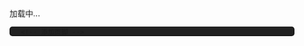 <!DOCTYPE html>   
<html lang="en">    
<head>      
  <meta charset="UTF-8">
  <title>LegendaryPlume | 一个工程热物理知识库 </title>  
  <meta http-equiv="X-UA-Compatible" content="IE=edge,chrome=1" />
  <meta name="description" content="Description">
  <meta name="viewport" content="width=device-width, user-scalable=no, initial-scale=1.0, maximum-scale=1.0, minimum-scale=1.0">
  <!-- Adsense 资源投放 -->
  <script data-ad-client="ca-pub-1890271224952559" async src="https://pagead2.googlesyndication.com/pagead/js/adsbygoogle.js"></script>

  <!-- 谷歌站点收录 -->
  <meta name="google-site-verification" content="qTFCf1hJ275saQ7H1kin5t2DVpznBKAj0Gi50XMOVMo" />
  <!-- 百度站点收录 -->
  <meta name="baidu-site-verification" content="SZyWUIzWiU" />

  <link rel="stylesheet" href="/assets/css/vue.css">    
  
  <!-- 支持 LaTex 语言 -->
  <link rel="stylesheet" href="/assets/css/katex.min.css" />
  <link rel="stylesheet" href="/assets/css/iconfont.css">
  <link rel="stylesheet" href="/assets/css/custom.css">
  <!-- alert -->
  <link rel="stylesheet" href="/assets/css/sweetalert.min.css" type='text/css' media='all' />
  <!-- 友链 -->
  <link rel="stylesheet" href="/assets/css/friends-link.css">
  
  <link rel="stylesheet" href="/assets/css/me.css">
  
  <style>

    /* 加重描述 strong*/
    .markdown-section strong {
      color: rgb(239, 112, 96);
    }

    .app-nav{
      position: fixed;
      margin: 0;
      /*padding: 10px 50px 10px 0;*/
      padding: 10px 0 10px 0;/*上、右、下、左*/
      width: calc(100% - 325px);
      background-color: #fff;
      height: 55px;
      border-bottom: 1px solid #eee;
    }

    /*.github-corner{
      position: absolute;
      z-index: 999999;
      top: 0;
    }*/

    .markdown-section code {
      border-radius: 2px;
      font-family: "Helvetica Neue",Helvetica,"Hiragino Sans GB","Microsoft YaHei",Arial,sans-serif;
      font-size: 16px !important;
      margin: 0 2px;
      padding: 3px 5px;
      white-space: nowrap;
      border: 1px solid #282c34;
      color: rgb(184, 101, 208);
    }

    .markdown-section > div > img, .markdown-section pre {
      box-shadow: 2px 2px 20px 6px rgb(255, 255, 255) !important;
    }

    .markdown-section a:not(:hover) {
      text-decoration: none;
    }

    /*侧边栏*/
    .sidebar {
      padding-top: 6px;
    }

    aside.sidebar ul li {
      margin: 0;
      position: relative;
    }

    aside.sidebar ul li ul {
      margin: 6px 0;
    }

    aside.sidebar ul li p {
      padding-left: 22px;
      font-size: 18px;
      font-weight: normal;
    }

    aside.sidebar ul li a {
      line-height: 35px;
      font-size: 14px;
      padding: 3px 0 3px 22px;
    }

    aside.sidebar ul li.active > a {
      font-size: 16px !important;
    }

    aside.sidebar ul li.active > a:before {
      content: '' !important;
      position: absolute !important;
      margin: 0 !important;
      width: 10px !important;
      height: 10px !important;
      top: 15px !important;
      left: 0px !important;
      border-radius: 50% !important;
      background-color: #fed24a !important;
      box-shadow: 0 0 0 3px rgba(254, 210, 74, 0.4) !important;
    }

    /*以上调侧边栏*/

    h1 span{
      display:inline-block;
      background: rgb(66, 185, 131);
      color:#ffffff;
      padding:  10px  16px;
      border-radius:5px;
      box-shadow: 1px 1px 3px black;
    }

    /*代码块背景*/
    p code{
      background-color: rgb(255, 255, 255) !important;
    }

    .markdown-section p.tip,
    .markdown-section tr:nth-child(1n) {
      font-size: 16px !important;
    }

    .markdown-section h1 {
      margin: 3rem 0 2rem 0;
    }

    .markdown-section h2 {
      margin: 2rem 0 1rem;
    }
    img,
    pre {
      border-radius: 5px;
    }

    /*添加代码块复制按钮样式*/
    .docsify-copy-code-button {
      background: #00a1d6 !important;
      color: #FFFFFF !important;
      font-size: 13px !important;
    }

    ::after{
      color: #9da2fd !important;
      font-size: 13px !important;
    }
    .markdown-section>p {
      font-size: 16px !important;
    }


    /* 代码块头部图标 start */
    .markdown-section pre:before {
      content: '';
      display: block;
      background: url(https://notebook.js.org/images/20220519-02-myinfo.png);
      height: 30px;
      background-size: 40px;
      background-repeat: no-repeat;
      background-color: #1C1C1C;
      background-position: 10px 10px;
    }
    /*代码块头部图标 end*/

    .markdown-section pre>code {
      color: #c0c3c1 !important;
      font-family: 'Inconsolata', consolas,"PingFang SC", "Microsoft YaHei", monospace !important;
      background-color: #212121 !important;    //#accfff  #282c34
      font-size: 15px !important;
      white-space: pre !important;
      line-height: 1.5 !important;
      -moz-tab-size: 4 !important;
      -o-tab-size: 4 !important;
      tab-size: 4 !important;
      /*border-radius: .3em;*/
    }

    ol, ul, li{
      line-height: 27px !important;
      font-size: 16px !important;
    }
    @media (min-width:600px) {
      .markdown-section pre>code {
        font-size: 15px !important;
        letter-spacing: 1.1px !important;
      }

    }
    @media (max-width:600px) {
      .markdown-section pre>code {
        padding-top: 5px;
        padding-bottom: 5px;
        padding-left: 16px !important;
      }
      pre:after {
        content: "" !important;
      }
    }
    section.cover h1 {
      margin: 0;
    }

    pre {
      background-color: #212121 !important;
    }

    @media (min-width:600px) {
      pre code {
        /*box-shadow: 2px 1px 20px 2px #aaa;*/
        /*border-radius: 10px !important;*/
        padding-left: 20px !important;
      }

    }

    @media (max-width:600px) {
      pre {
        padding-left: 3px !important;
        padding-right: 3px !important;
        margin-left: -20px !important;
        margin-right: -20px !important;
        box-shadow: 0px 0px 20px 0px #f7f7f7 !important;
      }

      /*代码块复制按钮默认隐藏*/
      .docsify-copy-code-button {
        display: none;
      }

      .advertisement{
        display: none;
      }

    }

    .markdown-section pre {
      padding-left: 0 !important;
      padding-right: 0px !important;
    }

    .markdown-section {
      margin: 0 3.2% !important;
    }

    /*修改代码块代码颜色显示*/
    .token.directive.keyword{
      color: #4faee2 !important;
    }

    .token.keyword{
      color: #c678dd !important;
    }

    .token.comment{
      color: #737c8b !important;
    }

    .token.tag{
      color: #a589ad !important;
    }

    .token.attr-name{
      color: #de916c !important;
    }

    .token.attr-value{
      color: #4faee2 !important;
    }

    .token.macro.property{
      color: #4faee2 !important;
    }

    .token.function{
      color: #e6b456 !important;
    }
    .token.string{
      color: #98b755 !important;
    }
    .token.punctuation{
      color: #c0c3c1 !important;
    }

    .token.number{
      color:#c0c3c1  !important;
    }

    a.section-link{
      font-size: .9rem !important;
    }

    .advertisement {
      position: fixed;
      right: 20px;
      top: 100px;
      width: 110px;
      box-shadow: -1px 0 2px 0px #c5ebda;
      padding: 10px;
      z-index: 99;
      background-color: #fff;
      text-align: center;
    }

    .advertisement p,
    h4 {
      margin: 0;
      padding: 0;
    }

    .advertisement .Tencent_code h4 {
      font-size: 15px;
      color: #25a46a;
      margin-bottom: 10px;
    }

    /*滚动条样式 start*/
    /* 滚动条宽度 */
    ::-webkit-scrollbar{width:5px;}
    /* 滚动条颜色 */
    ::-webkit-scrollbar-thumb{
      background: #33a9dc;
      background-image: linear-gradient(#6ecd56, #33a9dc, #cb6196, #c16290);
      border-radius: 2em;
    }

  </style>

</head>
<body>
<div id="app">加载中...</div>

  <script>
    window.$docsify = {
      name: "<p> LegendaryPlume </p>",
      nameLink: 'https://chuanqiplume.top/',
      //repo: 'wugenqiang/NoteBook',
      themeColor: '#007be8', // 主题颜色
      //loadSidebar: true,//_sidebar.md如果为真，则从_sidebar.md文件加载边栏，否则从指定的路径加载
      auto2top: true,  //当路线改变时,滚动到屏幕的顶部
      loadNavbar: true,//_navbar.md如果为真，则从_navbar.md文件加载navbar ，否则从指定的路径加载
      mergeNavbar: true,//Navbar将在小屏幕上与侧边栏合并
      executeScript: true,//执行页面上的脚本。只解析第一个脚本标记（演示）。如果存在Vue，则默认开
      maxLevel: 6,//最大的内容表级别
      //subMaxLevel: 6,//在自定义边栏中添加目录（TOC)
      externalLinkTarget: '_blank', //外链打开方式：_blank表示在新标签页中打开
      coverpage: true,
      onlyCover: true,
      topMargin: 60,//调整top
      //executeScript: true,//执行页面上的脚本，仅解析第一个脚本标签
      search: {
        paths: 'auto',
        placeholder: '🔍 搜索',
        noData: '😒 找不到结果',
        // Headline depth, 1 - 6
        depth: 6,
        maxAge: 86400000, // 过期时间，单位毫秒，默认一天
      },//添加搜索框
      // 谷歌分析 SEO
      ga: 'UA-164658031-2',

      footer: {
        copy: '<span>正在努力创作中，敬请期待！请注意识别错误，欢迎加群指出！感谢！QQ群号：943234831  </span><br/><span>Copyright &copy; 2019 - 至今</span>',
        auth: '  <span> 一个人可以走的很快，但一群人才能走的更远！</span>',
        pre: '<hr/>',
        style: 'text-align: left;',
      },//添加页脚

      markdown: {
        renderer: {
          code: function(code, lang, base=null) {

            if (lang === "dot") {
              return (
                      '<div class="viz">'+ Viz(code, "SVG")+'</div>'
              );
            }

            var pdf_renderer = function(code, lang, verify) {
              function unique_id_generator(){
                function rand_gen(){
                  return Math.floor((Math.random()+1) * 65536).toString(16).substring(1);
                }
                return rand_gen() + rand_gen() + '-' + rand_gen() + '-' + rand_gen() + '-' + rand_gen() + '-' + rand_gen() + rand_gen() + rand_gen();
              }
              if(lang && !lang.localeCompare('pdf', 'en', {sensitivity: 'base'})){
                if(verify){
                  return true;
                }else{
                  var divId = "markdown_code_pdf_container_" + unique_id_generator().toString();
                  var container_list = new Array();
                  if(localStorage.getItem('pdf_container_list')){
                    container_list = JSON.parse(localStorage.getItem('pdf_container_list'));
                  }
                  container_list.push({"pdf_location": code, "div_id": divId});
                  localStorage.setItem('pdf_container_list', JSON.stringify(container_list));
                  return (
                          '<div style="margin-top:'+ PDF_MARGIN_TOP +'; margin-bottom:'+ PDF_MARGIN_BOTTOM +';" id="'+ divId +'">'
                          + '<a href="'+ code + '"> Link </a> to ' + code +
                          '</div>'
                  );
                }
              }
              return false;
            }
            if(pdf_renderer(code, lang, true)){
              return pdf_renderer(code, lang, false);
            }
            //return this.origin.code.apply(this, arguments);
            return (base ? base : this.origin.code.apply(this, arguments));
          }
        }
      },

    }
  </script>
  <script src="https://notebook.js.org/plugin/js/docsify.min.js"></script>
  <script src="https://notebook.js.org/plugin/search.min.js"></script>
  <script src="https://notebook.js.org/plugin/zoom-image.min.js"></script>

  <!-- 支持 DOT 语言 -->
  <script src="https://notebook.js.org/plugin/viz.js"></script>
  <!-- 支持 LaTex 语言 -->
  <script src="https://notebook.js.org/plugin/js/docsify-katex.js"></script>

  <!-- 添加 PDF 页面展示功能 -->
  <!-- PDFObject.js is a required dependency of this plugin -->
  <!--<script src="//cdnjs.cloudflare.com/ajax/libs/pdfobject/2.1.1/pdfobject.min.js"></script>-->
  <script src="https://notebook.js.org/plugin/pdfobject.min.js"></script>
  <!-- This is the source code of the pdf embed plugin -->
  <script src="https://notebook.js.org/plugin/docsify-pdf-embed.js"></script>

  <!-- 复制代码-->
  <script src="https://notebook.js.org/plugin/docsify-copy-code.min.js"></script>

  <!-- 回到顶部功能 -->
  <script src="https://notebook.js.org/plugin/jquery.js"></script>
  <script src="https://notebook.js.org/plugin/jquery.goup.js"></script>
  <script type="text/javascript">
    $(document).ready(function () {
      $.goup({
        trigger: 100,
        bottomOffset: 52,
        locationOffset: 25,
        //title: 'TOP',
        titleAsText: true
      });
    });
  </script>

  <!-- 代码块样式优化-->
  <script src="https://notebook.js.org/plugin/prism-c.js"></script>
  <!--<script src="//unpkg.com/prismjs/components/prism-cpp.js"></script>-->
  <script src="https://notebook.js.org/plugin/prism-cpp.js"></script>
  <script src="https://notebook.js.org/plugin/prism-css.js"></script>
  <script src="https://notebook.js.org/plugin/prism-docker.js"></script>
  <script src="https://notebook.js.org/plugin/prism-java.js"></script>
  <script src="https://notebook.js.org/plugin/prism-javascript.js"></script>
  <script src="https://notebook.js.org/plugin/prism-json.js"></script>
  <script src="https://notebook.js.org/plugin/prism-latex.js"></script>
  <script src="https://notebook.js.org/plugin/prism-sql.js"></script>
  <script src="https://notebook.js.org/plugin/prism-markdown.js"></script>
  <script src="https://notebook.js.org/plugin/prism-bash.min.js"></script>
  <script src="https://notebook.js.org/plugin/prism-php.min.js"></script>
  <script src="https://notebook.js.org/plugin/prism-scala.min.js"></script>
  <script src="https://notebook.js.org/plugin/prism-nginx.min.js"></script>
  <script src="https://notebook.js.org/plugin/prism-json.min.js"></script>
  <script src="https://notebook.js.org/plugin/prism-markdown.min.js"></script>
  <script src="https://notebook.js.org/plugin/prism-python.js"></script>
  <script src="https://notebook.js.org/plugin/js/prism-yaml.js"></script>
  <script src="https://notebook.js.org/plugin/js/prism-go.js"></script>
  <script src="https://notebook.js.org/plugin/js/prism-matlab.js"></script>

    <!-- 添加页脚 -->
  <script src="https://notebook.js.org/plugin/docsify-footer-enh.min.js"></script>

  <!-- 添加网站运行时间统计 -->
  <script language=javascript>
      function siteTime() {
         window.setTimeout("siteTime()", 1000);
         var seconds = 1000;
         var minutes = seconds * 60;
         var hours = minutes * 60;
         var days = hours * 24;
         var years = days * 365;
         var today = new Date();
         var todayYear = today.getFullYear();
         var todayMonth = today.getMonth() + 1;
         var todayDate = today.getDate();
         var todayHour = today.getHours();
         var todayMinute = today.getMinutes();
         var todaySecond = today.getSeconds();
         /* Date.UTC() -- 返回date对象距世界标准时间(UTC)1970年1月1日午夜之间的毫秒数(时间戳)
         year - 作为date对象的年份，为4位年份值
         month - 0-11之间的整数，做为date对象的月份
         day - 1-31之间的整数，做为date对象的天数
         hours - 0(午夜24点)-23之间的整数，做为date对象的小时数
         minutes - 0-59之间的整数，做为date对象的分钟数
         seconds - 0-59之间的整数，做为date对象的秒数
         microseconds - 0-999之间的整数，做为date对象的毫秒数 */
         var t1 = Date.UTC(2024, 06, 20, 0, 0, 0); 
         var t2 = Date.UTC(todayYear, todayMonth, todayDate, todayHour, todayMinute, todaySecond);
         var diff = t2 - t1;
         var diffYears = Math.floor(diff / years);
         var diffDays = Math.floor((diff / days) - diffYears * 365);
         var diffHours = Math.floor((diff - (diffYears * 365 + diffDays) * days) / hours);
         var diffMinutes = Math.floor((diff - (diffYears * 365 + diffDays) * days - diffHours * hours) / minutes);
         var diffSeconds = Math.floor((diff - (diffYears * 365 + diffDays) * days - diffHours * hours - diffMinutes * minutes) / seconds);
         document.getElementById("sitetime").innerHTML = " 本站已安全运行 " + diffYears + " 年 " + diffDays + " 天 " + diffHours + " 小时 " + diffMinutes + " 分 " + diffSeconds + " 秒 ";
      }
      siteTime();
  </script>

<script src="https://eqcn.ajz.miesnfu.com/wp-content/plugins/wp-3d-pony/live2dw/lib/L2Dwidget.min.js"></script>
<script>
  L2Dwidget.init({
    "model": {
      //jsonpath控制显示那个小萝莉模型，
      //(切换模型需要改动)
      jsonPath: "https://unpkg.com/live2d-widget-model-koharu@1.0.5/assets/koharu.model.json",
      "scale": 1
    },
    "display": {
      "position": "right", //看板娘的表现位置
      "width": 70,  //小萝莉的宽度
      "height": 140, //小萝莉的高度
      "hOffset": 35,
      "vOffset": -20
    },
    "mobile": {
      "show": true,
      "scale": 0.5
    },
    "react": {
      "opacityDefault": 0.7,
      "opacityOnHover": 0.2
    }
  });
</script>

<!-- 访问量统计 -->
<script async src="https://notebook.js.org/plugin/js/busuanzi.pure.mini.js"></script>

<!-- 谷歌分析 -->
<script src="https://notebook.js.org/plugin/js/ga.min.js"></script>

  <!-- 实现离线化 -->
  <script>
    if (typeof navigator.serviceWorker !== 'undefined') {
      navigator.serviceWorker.register('pwa.js')
    }
  </script>

</body>
</html>
